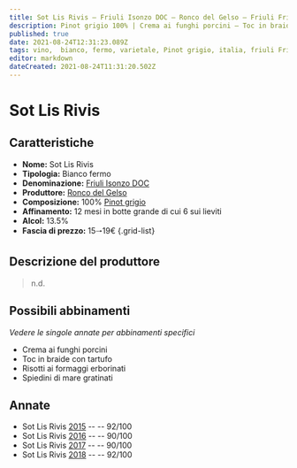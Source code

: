 ```yaml
---
title: Sot Lis Rivis – Friuli Isonzo DOC – Ronco del Gelso – Friuli Friuli Isonzo (IT) – 15🠒19€ – 4★-5★
description: Pinot grigio 100% | Crema ai funghi porcini – Toc in braide con tartufo – Risotti ai formaggi erborinati – Spiedini di mare gratinati
published: true
date: 2021-08-24T12:31:23.089Z
tags: vino,  bianco, fermo, varietale, Pinot grigio, italia, friuli Friuli Isonzo, Crema ai funghi porcini, Toc in braide con tartufo, Risotti ai formaggi erborinati, Spiedini di mare gratinati, 15🠒19€, 5 stelle
editor: markdown
dateCreated: 2021-08-24T11:31:20.502Z
---
```


# Sot Lis Rivis

## Caratteristiche
- **Nome:** Sot Lis Rivis
- **Tipologia:** Bianco fermo
- **Denominazione:** [Friuli Isonzo DOC](/denominazioni/Italia/Friuli-Venezia-Giulia/DOC/Friuli-Isonzo)
- **Produttore:** [Ronco del Gelso](/produttori/Italia/Friuli-Venezia-Giulia/Ronco-del-Gelso) 
- **Composizione:** 100% [Pinot grigio](/vitigni/Italia/bacca-bianca/pinot-grigio)
- **Affinamento:** 12 mesi in botte grande di cui 6 sui lieviti
- **Alcol:** 13.5%
- **Fascia di prezzo:** 15🠒19€
{.grid-list}

## Descrizione del produttore

> n.d.

## Possibili abbinamenti
*Vedere le singole annate per abbinamenti specifici*

- Crema ai funghi porcini
- Toc in braide con tartufo
- Risotti ai formaggi erborinati
- Spiedini di mare gratinati

## Annate
- Sot Lis Rivis [2015](/vini/Italia/Friuli-Venezia-Giulia/Ronco-del-Gelso/Sot-Lis-Rivis/2015) -- <span class="star-5"></span> -- 92/100
- Sot Lis Rivis [2016](/vini/Italia/Friuli-Venezia-Giulia/Ronco-del-Gelso/Sot-Lis-Rivis/2016) -- <span class="star-4"></span> -- 90/100
- Sot Lis Rivis [2017](/vini/Italia/Friuli-Venezia-Giulia/Ronco-del-Gelso/Sot-Lis-Rivis/2017) -- <span class="star-4"></span> -- 90/100
- Sot Lis Rivis [2018](/vini/Italia/Friuli-Venezia-Giulia/Ronco-del-Gelso/Sot-Lis-Rivis/2018) -- <span class="star-5"></span> -- 92/100


